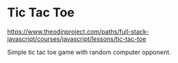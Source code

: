 # Tic Tac Toe

https://www.theodinproject.com/paths/full-stack-javascript/courses/javascript/lessons/tic-tac-toe

Simple tic tac toe game with random computer opponent.